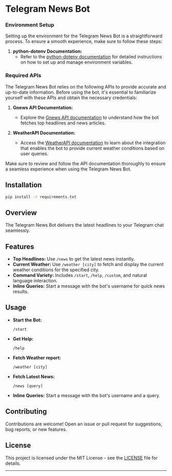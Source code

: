 # Telegram News Bot

### Environment Setup

Setting up the environment for the Telegram News Bot is a straightforward process. To ensure a smooth experience, make sure to follow these steps:

1. **python-dotenv Documentation:**
   - Refer to the [python-dotenv documentation](https://pypi.org/project/python-dotenv/) for detailed instructions on how to set up and manage environment variables.

### Required APIs

The Telegram News Bot relies on the following APIs to provide accurate and up-to-date information. Before using the bot, it's essential to familiarize yourself with these APIs and obtain the necessary credentials:

1. **Gnews API Documentation:**
   - Explore the [Gnews API documentation](https://gnews.io/docs/v4#introduction) to understand how the bot fetches top headlines and news articles.

2. **WeatherAPI Documentation:**
   - Access the [WeatherAPI documentation](https://www.weatherapi.com/docs/) to learn about the integration that enables the bot to provide current weather conditions based on user queries.

Make sure to review and follow the API documentation thoroughly to ensure a seamless experience when using the Telegram News Bot.

## Installation

```bash
pip install -r requirements.txt
```

## Overview

The Telegram News Bot delivers the latest headlines to your Telegram chat seamlessly.

## Features

- **Top Headlines:** Use `/news` to get the latest news instantly.
- **Current Weather:** Use `/weather [city]` to fetch and display the current weather conditions for the specified city.
- **Command Variety:** Includes `/start`, `/help`, `/custom`, and natural language interaction.
- **Inline Queries:** Start a message with the bot's username for quick news results.

## Usage

- **Start the Bot:**
  ```
  /start
  ```

- **Get Help:**
  ```
  /help
  ```

- **Fetch Weather report:**
  ```
  /weather [city]
  ```

- **Fetch Latest News:**
  ```
  /news [query]
  ```

- **Inline Queries:**
  Start a message with the bot's username and a query.

## Contributing

Contributions are welcome! Open an issue or pull request for suggestions, bug reports, or new features.

## License

This project is licensed under the MIT License - see the [LICENSE](LICENSE) file for details.

---
